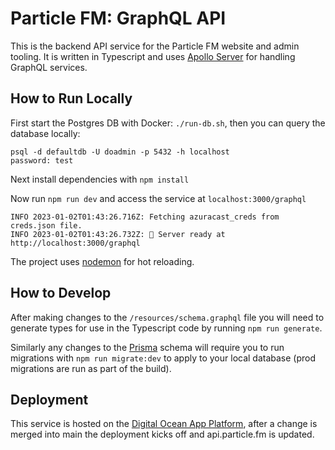 # Particle FM: GraphQL API

This is the backend API service for the Particle FM website and admin tooling.
It is written in Typescript and uses
[Apollo Server](https://www.apollographql.com/docs/) for handling GraphQL
services.

## How to Run Locally

First start the Postgres DB with Docker: `./run-db.sh`, then you can query the
database locally:

```
psql -d defaultdb -U doadmin -p 5432 -h localhost
password: test
```

Next install dependencies with `npm install`

Now run `npm run dev` and access the service at `localhost:3000/graphql`

```
INFO 2023-01-02T01:43:26.716Z: Fetching azuracast_creds from creds.json file.
INFO 2023-01-02T01:43:26.732Z: 🚀 Server ready at http://localhost:3000/graphql
```

The project uses [nodemon](https://github.com/remy/nodemon) for hot reloading.

## How to Develop

After making changes to the `/resources/schema.graphql` file you will need to
generate types for use in the Typescript code by running `npm run generate`.

Similarly any changes to the
[Prisma](https://www.prisma.io/docs/concepts/components/prisma-migrate/get-started)
schema will require you to run migrations with `npm run migrate:dev` to apply to
your local database (prod migrations are run as part of the build).

## Deployment

This service is hosted on the
[Digital Ocean App Platform](https://docs.digitalocean.com/products/app-platform/),
after a change is merged into main the deployment kicks off and api.particle.fm
is updated.
